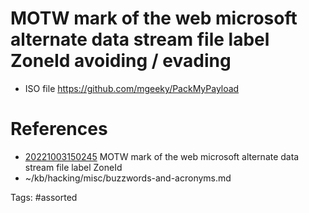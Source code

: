# MOTW mark of the web microsoft alternate data stream file label ZoneId avoiding / evading
- ISO file https://github.com/mgeeky/PackMyPayload

# References
- [20221003150245](/zet/20221003150245/) MOTW mark of the web microsoft alternate data stream file label ZoneId
- ~/kb/hacking/misc/buzzwords-and-acronyms.md

Tags:
    #assorted

